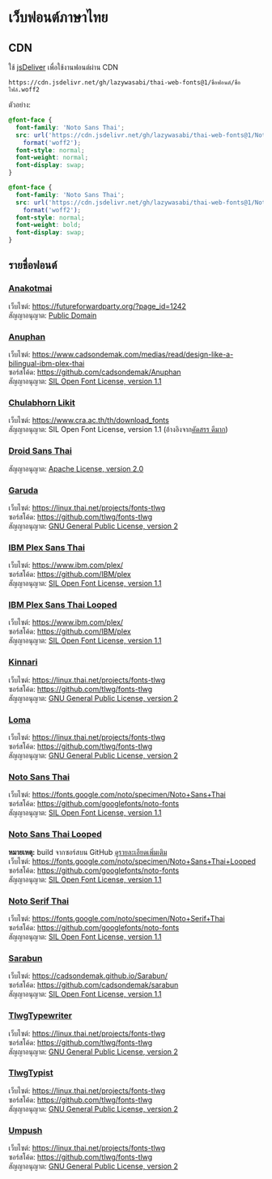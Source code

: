# เว็บฟอนต์ภาษาไทย

## CDN

ใช้ [jsDeliver](https://www.jsdelivr.com/) เพื่อใช้งานฟอนต์ผ่าน CDN

```
https://cdn.jsdelivr.net/gh/lazywasabi/thai-web-fonts@1/ชื่อฟอนต์/ชื่อไฟล์.woff2
```

ตัวอย่าง:

```css
@font-face {
  font-family: 'Noto Sans Thai';
  src: url('https://cdn.jsdelivr.net/gh/lazywasabi/thai-web-fonts@1/NotoSansThai/NotoSansThai-Regular.woff2')
    format('woff2');
  font-style: normal;
  font-weight: normal;
  font-display: swap;
}

@font-face {
  font-family: 'Noto Sans Thai';
  src: url('https://cdn.jsdelivr.net/gh/lazywasabi/thai-web-fonts@1/NotoSansThai/NotoSansThai-Bold.woff2')
    format('woff2');
  font-style: normal;
  font-weight: bold;
  font-display: swap;
}
```

## รายชื่อฟอนต์

### [Anakotmai](Anakotmai)

เว็บไซต์: https://futureforwardparty.org/?page_id=1242  
สัญญาอนุญาต: [Public Domain](https://futureforwardparty.org/?page_id=1242)

### [Anuphan](Anuphan)

เว็บไซต์: https://www.cadsondemak.com/medias/read/design-like-a-bilingual-ibm-plex-thai  
ซอร์สโค้ด: https://github.com/cadsondemak/Anuphan  
สัญญาอนุญาต: [SIL Open Font License, version 1.1](https://github.com/cadsondemak/Anuphan/blob/master/OFL.txt)

### [Chulabhorn Likit](ChulabhornLikit)

เว็บไซต์: https://www.cra.ac.th/th/download_fonts  
สัญญาอนุญาต: SIL Open Font License, version 1.1 (อ้างอิงจาก[คัดสรร ดีมาก](https://www.cadsondemak.com/medias/read/cra-point-of-view))

### [Droid Sans Thai](DroidSansThai)

สัญญาอนุญาต: [Apache License, version 2.0](https://fonts.gstatic.com/ea/droidsansthai/v4/LICENSE.txt)

### [Garuda](Garuda)

เว็บไซต์: https://linux.thai.net/projects/fonts-tlwg  
ซอร์สโค้ด: https://github.com/tlwg/fonts-tlwg  
สัญญาอนุญาต: [GNU General Public License, version 2](https://github.com/tlwg/fonts-tlwg/blob/master/COPYING)

### [IBM Plex Sans Thai](IBMPlexSansThai)

เว็บไซต์: https://www.ibm.com/plex/  
ซอร์สโค้ด: https://github.com/IBM/plex  
สัญญาอนุญาต: [SIL Open Font License, version 1.1](https://github.com/IBM/plex/blob/master/LICENSE.txt)

### [IBM Plex Sans Thai Looped](IBMPlexSansThaiLooped)

เว็บไซต์: https://www.ibm.com/plex/  
ซอร์สโค้ด: https://github.com/IBM/plex  
สัญญาอนุญาต: [SIL Open Font License, version 1.1](https://github.com/IBM/plex/blob/master/LICENSE.txt)

### [Kinnari](Kinnari)

เว็บไซต์: https://linux.thai.net/projects/fonts-tlwg  
ซอร์สโค้ด: https://github.com/tlwg/fonts-tlwg  
สัญญาอนุญาต: [GNU General Public License, version 2](https://github.com/tlwg/fonts-tlwg/blob/master/COPYING)

### [Loma](Loma)

เว็บไซต์: https://linux.thai.net/projects/fonts-tlwg  
ซอร์สโค้ด: https://github.com/tlwg/fonts-tlwg  
สัญญาอนุญาต: [GNU General Public License, version 2](https://github.com/tlwg/fonts-tlwg/blob/master/COPYING)

### [Noto Sans Thai](NotoSansThai)

เว็บไซต์: https://fonts.google.com/noto/specimen/Noto+Sans+Thai  
ซอร์สโค้ด: https://github.com/googlefonts/noto-fonts  
สัญญาอนุญาต: [SIL Open Font License, version 1.1](https://github.com/googlefonts/noto-fonts/blob/main/LICENSE)

### [Noto Sans Thai Looped](NotoSansThaiLooped)

**หมายเหตุ:** build จากซอร์สบน GitHub [ดูรายละเอียดเพิ่มเติม](https://lazywasabi.com/blog/noto-sans-thai-looped/)  
เว็บไซต์: https://fonts.google.com/noto/specimen/Noto+Sans+Thai+Looped  
ซอร์สโค้ด: https://github.com/googlefonts/noto-fonts  
สัญญาอนุญาต: [SIL Open Font License, version 1.1](https://github.com/googlefonts/noto-fonts/blob/main/LICENSE)

### [Noto Serif Thai](NotoSerifThai)

เว็บไซต์: https://fonts.google.com/noto/specimen/Noto+Serif+Thai  
ซอร์สโค้ด: https://github.com/googlefonts/noto-fonts  
สัญญาอนุญาต: [SIL Open Font License, version 1.1](https://github.com/googlefonts/noto-fonts/blob/main/LICENSE)

### [Sarabun](Sarabun)

เว็บไซต์: https://cadsondemak.github.io/Sarabun/  
ซอร์สโค้ด: https://github.com/cadsondemak/sarabun  
สัญญาอนุญาต: [SIL Open Font License, version 1.1](https://github.com/cadsondemak/Sarabun/blob/master/OFL.txt)

### [TlwgTypewriter](TlwgTypewriter)

เว็บไซต์: https://linux.thai.net/projects/fonts-tlwg  
ซอร์สโค้ด: https://github.com/tlwg/fonts-tlwg  
สัญญาอนุญาต: [GNU General Public License, version 2](https://github.com/tlwg/fonts-tlwg/blob/master/COPYING)

### [TlwgTypist](TlwgTypist)

เว็บไซต์: https://linux.thai.net/projects/fonts-tlwg  
ซอร์สโค้ด: https://github.com/tlwg/fonts-tlwg  
สัญญาอนุญาต: [GNU General Public License, version 2](https://github.com/tlwg/fonts-tlwg/blob/master/COPYING)

### [Umpush](Umpush)

เว็บไซต์: https://linux.thai.net/projects/fonts-tlwg  
ซอร์สโค้ด: https://github.com/tlwg/fonts-tlwg  
สัญญาอนุญาต: [GNU General Public License, version 2](https://github.com/tlwg/fonts-tlwg/blob/master/COPYING)
